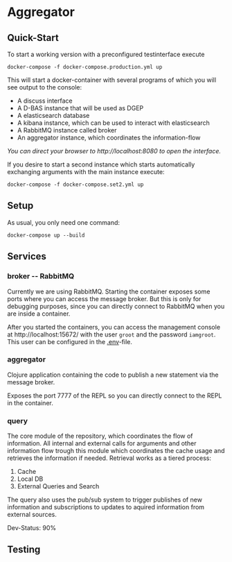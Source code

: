 # Aggregator

## Quick-Start

To start a working version with a preconfigured testinterface execute
	
	docker-compose -f docker-compose.production.yml up

This will start a docker-container with several programs of which you will see output to the console:
 * A discuss interface
 * A D-BAS instance that will be used as DGEP
 * A elasticsearch database
 * A kibana instance, which can be used to interact with elasticsearch
 * A RabbitMQ instance called broker
 * An aggregator instance, which coordinates the information-flow

 *You can direct your browser to http://localhost:8080 to open the interface.*

 If you desire to start a second instance which starts automatically exchanging arguments with the main instance execute:

	docker-compose -f docker-compose.set2.yml up


## Setup

As usual, you only need one command:

    docker-compose up --build


## Services

### broker -- RabbitMQ

Currently we are using RabbitMQ. Starting the container exposes some ports where
you can access the message broker. But this is only for debugging purposes,
since you can directly connect to RabbitMQ when you are inside a container.

After you started the containers, you can access the management console at
http://localhost:15672/ with the user `groot` and the password `iamgroot`. This
user can be configured in the [.env](.env)-file.

### aggregator

Clojure application containing the code to publish a new statement via the
message broker.

Exposes the port 7777 of the REPL so you can directly connect to the REPL in the
container.

### query

The core module of the repository, which coordinates the flow of information. All
internal and external calls for arguments and other information flow trough this
module which coordinates the cache usage and retrieves the information if needed.
Retrieval works as a tiered process:
1. Cache
2. Local DB
3. External Queries and Search

The query also uses the pub/sub system to trigger publishes of new information and
subscriptions to updates to aquired information from external sources.

Dev-Status: 90%


## Testing


